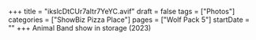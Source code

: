 +++
title = "ikslcDtCUr7aItr7YeYC.avif"
draft = false
tags = ["Photos"]
categories = ["ShowBiz Pizza Place"]
pages = ["Wolf Pack 5"]
startDate = ""
+++
Animal Band show in storage (2023)
